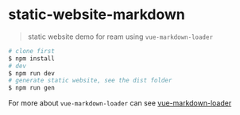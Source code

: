 # static-website-markdown

> static website demo for ream using `vue-markdown-loader`

```bash
# clone first
$ npm install
# dev
$ npm run dev
# generate static website, see the dist folder
$ npm run gen
```
For more about `vue-markdown-loader` can see [vue-markdown-loader](https://github.com/QingWei-Li/vue-markdown-loader)
